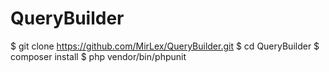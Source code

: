 # QueryBuilder

$ git clone https://github.com/MirLex/QueryBuilder.git
$ cd QueryBuilder
$ composer install
$ php vendor/bin/phpunit

